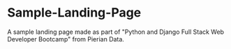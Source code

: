 # Sample-Landing-Page
A sample landing page made as part of "Python and Django Full Stack Web Developer Bootcamp" from Pierian Data.
